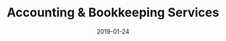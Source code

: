 ---
title: "Accounting & Bookkeeping Services"
date: 2019-01-24
summary: "Comprehensive Business, Personal, & Investment Accounting Services. We do your bookkeeping and payroll, and also provide CFO services that allow you to better understand how your business is doing and make better financial decisions"
showReadingTime: false
---